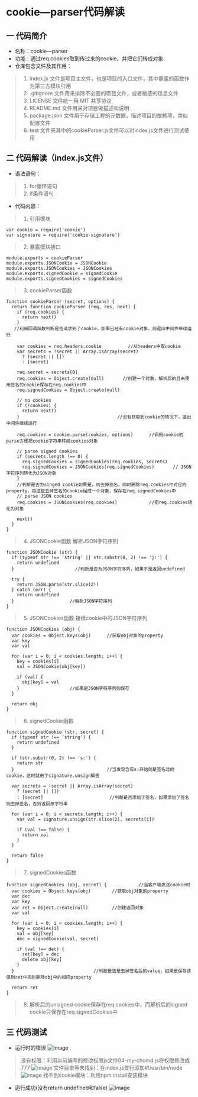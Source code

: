 # cookie—parser代码解读

## 一  代码简介

- 名称：cookie—parser
- 功能：通过req.cookies取到传过来的cookie，并把它们转成对象
- 仓库包含文件及其作用：
>1. index.js 文件是项目主文件，也是项目的入口文件，其中暴露的函数作为第三方模块引用
>2. .gitignore 文件用来排除不必要的项目文件，或者敏感的信息文件
>3. LICENSE 文件统一用 MIT 共享协议
>4. README.md 文件用来对项目做描述和说明
>5. package.json 文件用于存储工程的元数据，描述项目的依赖项，类似配置文件
>6. test 文件夹其中的cookieParser.js文件可以对index.js文件进行测试使用

## 二  代码解读（index.js文件）

- 语法语句：
>1. for循环语句
>2. if条件语句

- 代码内容：
>1. 引用模块
```
var cookie = require('cookie')
var signature = require('cookie-signature')
```
>2. 暴露模块接口
```
module.exports = cookieParser
module.exports.JSONCookie = JSONCookie
module.exports.JSONCookies = JSONCookies
module.exports.signedCookie = signedCookie
module.exports.signedCookies = signedCookies

```
>3. cookieParser函数
```
function cookieParser (secret, options) {
  return function cookieParser (req, res, next) {
    if (req.cookies) {
      return next()
    }                         
   //利用回调函数判断是否请求到了cookie，如果已经有cookie对象，则退出中间件继续运行

    var cookies = req.headers.cookie          //从headers中取cookie
    var secrets = !secret || Array.isArray(secret)
      ? (secret || [])
      : [secret]

    req.secret = secrets[0]
    req.cookies = Object.create(null)       //创建一个对象，解析后的且未使用签名的cookie保存在req.cookies中
    req.signedCookies = Object.create(null)          

    // no cookies
    if (!cookies) {
      return next()
    }                                     //没有获取到cookie的情况下，退出中间件继续运行

    req.cookies = cookie.parse(cookies, options)      //调用cookie的parse方便把cookie字符串转成cookies对象

    // parse signed cookies
    if (secrets.length !== 0) {
      req.signedCookies = signedCookies(req.cookies, secrets)
      req.signedCookies = JSONCookies(req.signedCookies)       // JSON字符序列转化为JSON对象
    }                                              
    //判断是否为singed cookie如果是，则去掉签名，同时删除req.cookies中对应的property，将这些去掉签名的cookie组成一个对象，保存在req.signedCookies中
    // parse JSON cookies
    req.cookies = JSONCookies(req.cookies)            //把req.cookies转化为对象

    next()
  }
}
```
>4. JSONCookie函数 解析JSON字符序列
```
function JSONCookie (str) {
  if (typeof str !== 'string' || str.substr(0, 2) !== 'j:') {
    return undefined
  }                       //判断是否为JSON字符序列，如果不是返回undefined

  try {
    return JSON.parse(str.slice(2))
  } catch (err) {
    return undefined
  }                     //解析JSON字符序列
}
```
>5. JSONCookies函数 接续cookie中的JSON字符序列
```
function JSONCookies (obj) {
  var cookies = Object.keys(obj)      //获取obj对象的property
  var key
  var val

  for (var i = 0; i < cookies.length; i++) {
    key = cookies[i]
    val = JSONCookie(obj[key])

    if (val) {
      obj[key] = val
    }                   //如果是JSON字符序列则保存
  }

  return obj
}
```
>6. signedCookie函数
```
function signedCookie (str, secret) {
  if (typeof str !== 'string') {
    return undefined
  }

  if (str.substr(0, 2) !== 's:') {
    return str
  }                                   //当发现含有s:开始则是签名过的cookie，这时就用了signature.unsign解签
                                    
  var secrets = !secret || Array.isArray(secret)
    ? (secret || [])
    : [secret]                         //判断是否添加了签名，如果添加了签名则去掉签名，否则返回原字符串

  for (var i = 0; i < secrets.length; i++) {
    var val = signature.unsign(str.slice(2), secrets[i])

    if (val !== false) {
      return val
    }
  }

  return false
}
```
>7. signedCookies函数
```
function signedCookies (obj, secret) {            //当客户端发送cookie时
  var cookies = Object.keys(obj)        //获取obj对象的property
  var dec
  var key
  var ret = Object.create(null)         //创建返回对象
  var val

  for (var i = 0; i < cookies.length; i++) {
    key = cookies[i]
    val = obj[key]
    dec = signedCookie(val, secret)

    if (val !== dec) {
      ret[key] = dec
      delete obj[key]
    }
  }                              //判断是否是去掉签名后的value，如果是保存该值到ret中同时删除obj中的相应property

  return ret
}
```
>8. 解析后的unsigned cookie保存在req.cookies中，而解析后的signed cookie只保存在req.signedCookies中

## 三  代码测试
* 运行时的错误
![image](C:\Users\acer\Desktop\image\error1.png)
>没有权限：利用以前编写的修改权限js文件04-my-chomd.js将权限修改成777
![image](C:\Users\acer\Desktop\image\error2.png)
>文件目录等未找到：在index.js首行添加#!/usr/bin/node
![image](C:\Users\acer\Desktop\image\error3.png)
>找不到cookie模块：利用npm install安装模块
* 运行成功(没有return undefined和false)
![image](C:\Users\acer\Desktop\image\finish.png)
